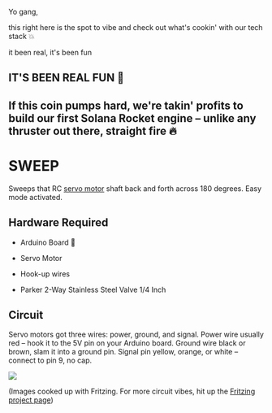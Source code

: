 Yo gang, 

this right here is the spot to vibe and check out what's cookin' with our tech stack 💥

it been real, it's been fun

## IT'S BEEN REAL FUN 🚀

## If this coin pumps hard, we're takin' profits to build our first Solana Rocket engine – unlike any thruster out there, straight fire 🔥

# SWEEP

Sweeps that RC [servo motor](http://en.wikipedia.org/wiki/Servo_motor#RC_servos) shaft back and forth across 180 degrees. Easy mode activated.

## Hardware Required

* Arduino Board 🤖

* Servo Motor

* Hook-up wires

* Parker 2-Way Stainless Steel Valve 1/4 Inch

## Circuit

Servo motors got three wires: power, ground, and signal. Power wire usually red – hook it to the 5V pin on your Arduino board. Ground wire black or brown, slam it into a ground pin. Signal pin yellow, orange, or white – connect to pin 9, no cap.

![](images/sweep_bb.png)

(Images cooked up with Fritzing. For more circuit vibes, hit up the [Fritzing project page](http://fritzing.org/projects/))
